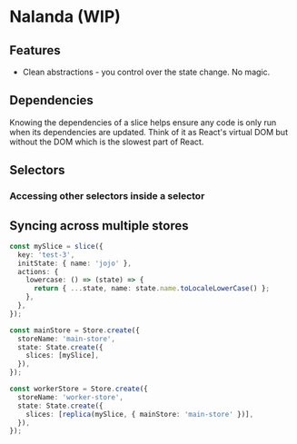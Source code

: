 # Nalanda (WIP)

## Features

- Clean abstractions - you control over the state change. No magic.

## Dependencies

Knowing the dependencies of a slice helps ensure any code is only run when its dependencies are updated. Think of it as React's virtual DOM but without the DOM which is the slowest part of React.

## Selectors

### Accessing other selectors inside a selector

## Syncing across multiple stores

```ts
const mySlice = slice({
  key: 'test-3',
  initState: { name: 'jojo' },
  actions: {
    lowercase: () => (state) => {
      return { ...state, name: state.name.toLocaleLowerCase() };
    },
  },
});

const mainStore = Store.create({
  storeName: 'main-store',
  state: State.create({
    slices: [mySlice],
  }),
});

const workerStore = Store.create({
  storeName: 'worker-store',
  state: State.create({
    slices: [replica(mySlice, { mainStore: 'main-store' })],
  }),
});
```
